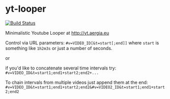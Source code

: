 yt-looper
=========

[![Build Status](https://travis-ci.org/lidel/yt-looper.svg)](https://travis-ci.org/lidel/yt-looper)

Minimalistic Youtube Looper at http://yt.aergia.eu

Control via URL parameters: `#v=VIDEO_ID[&t=start[;end]]` where `start` is something like `1h2m3s` or just a number of seconds.

or

if you'd like to concatenate several time intervals try: `#v=VIDEO_ID&t=start1;end1+start2;end2+...`

To chain intervals from multiple videos just append them at the end: `#v=VIDEO_ID&t=start1;end1+start2;end2&#v=VIDEO2_ID&t=start1;end1+start2;end2`

